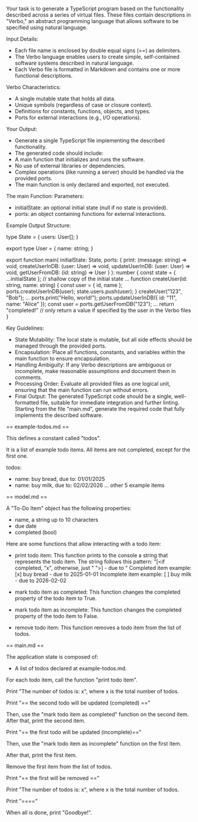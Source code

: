 
Your task is to generate a TypeScript program based on the functionality described across a series of virtual files.
These files contain descriptions in "Verbo," an abstract programming language that allows software to be specified using natural language.

Input Details:
- Each file name is enclosed by double equal signs (==) as delimiters.
- The Verbo language enables users to create simple, self-contained software systems described in natural language.
- Each Verbo file is formatted in Markdown and contains one or more functional descriptions.

Verbo Characteristics:
- A single mutable state that holds all data.
- Unique symbols (regardless of case or closure context).
- Definitions for constants, functions, objects, and types.
- Ports for external interactions (e.g., I/O operations).

Your Output:
- Generate a single TypeScript file implementing the described functionality.
- The generated code should include:
 - A main function that initializes and runs the software.
 - No use of external libraries or dependencies.
 - Complex operations (like running a server) should be handled via the provided ports.
 - The main function is only declared and exported, not executed.

The main Function:
Parameters:
- initialState: an optional initial state (null if no state is provided).
- ports: an object containing functions for external interactions.

Example Output Structure:

type State = {
  users: User[];
}

export type User = {
  name: string;
}

export function main(
  initialState: State,
  ports: {
    print: (message: string) => void,
    createUserInDB: (user: User) => void,
    updateUserInDB: (user: User) => void,
    getUserFromDB: (id: string) => User
  }
): number {
  const state = { ...initialState }; // shallow copy of the initial state
  ...
  function createUser(id: string, name: string) { 
    const user = { id, name };
    ports.createUserInDB(user);
    state.users.push(user); 
  }
  createUser("123", "Bob");
  ...
  ports.print("Hello, world!");
  ports.updateUserInDB({ id: "11", name: "Alice" });
  const user = ports.getUserFromDB("123");
  ...
  return "completed!" // only return a value if specified by the user in the Verbo files
}

Key Guidelines:
- State Mutability: The local state is mutable, but all side effects should be managed through the provided ports.
- Encapsulation: Place all functions, constants, and variables within the main function to ensure encapsulation.
- Handling Ambiguity: If any Verbo descriptions are ambiguous or incomplete, make reasonable assumptions and document them in comments.
- Processing Order: Evaluate all provided files as one logical unit, ensuring that the main function can run without errors.
- Final Output: The generated TypeScript code should be a single, well-formatted file, suitable for immediate integration and further linting.
Starting from the file "main.md", generate the required code that fully implements the described software.


== example-todos.md ==

This defines a constant called "todos".

It is a list of example todo items.
All items are not completed, except for the first one.

todos:
 - name: buy bread, due to: 01/01/2025
 - name: buy milk, due to: 02/02/2026
 ... other 5 example items

== model.md ==

A "To-Do Item" object has the following properties:

- name, a string up to 10 characters
- due date
- completed (bool)

Here are some functions that allow interacting with a todo item:

- print todo item:
  This function prints to the console a string that represents the todo item.
  The string follows this pattern:
  "[<if completed, "x", otherwise, just " ">] <name> - due to <due date>"
  Completed item example: [x] buy bread - due to 2025-01-01
  Incomplete item example: [ ] buy milk - due to 2026-02-02

- mark todo item as completed:
  This function changes the completed property of the todo item to True.

- mark todo item as incomplete:
  This function changes the completed property of the todo item to False.

- remove todo item:
  This function removes a todo item from the list of todos.


== main.md ==


The application state is composed of:
- A list of todos declared at example-todos.md.

For each todo item, call the function "print todo item".

Print "The number of todos is: x", where x is the total number of todos.

Print "== the second todo will be updated (completed) =="

Then, use the "mark todo item as completed" function on the second item.
After that, print the second item.

Print "== the first todo will be updated (incomplete)=="

Then, use the "mark todo item as incomplete" function on the first item.

After that, print the first item.

Remove the first item from the list of todos.

Print "== the first will be removed =="

Print "The number of todos is: x", where x is the total number of todos.

Print "===="

When all is done, print "Goodbye!".

